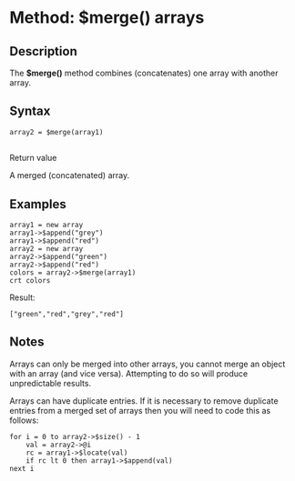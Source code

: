 # Method: $merge() arrays

<PageHeader />

## Description

The **$merge()** method combines (concatenates) one array with another array.

## Syntax

```
array2 = $merge(array1)
```

## 
Return value

A merged (concatenated) array.

## Examples

```
array1 = new array
array1->$append("grey")
array1->$append("red")
array2 = new array
array2->$append("green")
array2->$append("red")
colors = array2->$merge(array1)
crt colors
```

Result:

```
["green","red","grey","red"]
```

## Notes

Arrays can only be merged into other arrays, you cannot merge an object with an array (and vice versa). Attempting to do so will produce unpredictable results.

Arrays can have duplicate entries. If it is necessary to remove duplicate entries from a merged set of arrays then you will need to code this as follows:

```
for i = 0 to array2->$size() - 1
    val = array2->@i
    rc = array1->$locate(val)
    if rc lt 0 then array1->$append(val)
next i
```

  
<PageFooter />
